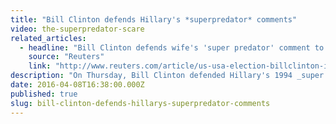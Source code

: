 ```yaml
---
title: "Bill Clinton defends Hillary's *superpredator* comments"
video: the-superpredator-scare
related_articles:
  - headline: "Bill Clinton defends wife's 'super predator' comment to protesters"
    source: "Reuters"
    link: "http://www.reuters.com/article/us-usa-election-billclinton-idUSKCN0X42NS"
description: "On Thursday, Bill Clinton defended Hillary's 1994 _super predator_ comments after he was heckled by protestors at a rally. Why all the controversy? Watch _The Superpredator Scare._"
date: 2016-04-08T16:38:00.000Z
published: true
slug: bill-clinton-defends-hillarys-superpredator-comments
---
```



